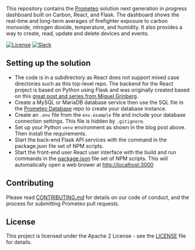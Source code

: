 This repository contains the [Prometeo](https://github.com/Code-and-Response/Prometeo) solution next generation in progress dashboard built on Carbon, React, and Flask. The dashboard shows the real-time and long-term averages of firefighter exposure to carbon monoxide, nitrogen dioxide, temperature, and humidity. It also provides a way to create, read, update and delete devices and events.

[![License](https://img.shields.io/badge/License-Apache2-blue.svg)](https://www.apache.org/licenses/LICENSE-2.0) [![Slack](https://img.shields.io/badge/Join-Slack-blue)](https://callforcode.org/slack)

## Setting up the solution

* The code is in a subdirectory as React does not support mixed case directories such as this top-level repo. The backend for the React project is based on Python using Flask and was originally created based on this [great post and series from Miguel Grinberg](https://blog.miguelgrinberg.com/post/how-to-create-a-react--flask-project).
* Create a MySQL or MariaDB database service then use the SQL file in the [Prometeo Database](https://github.com/Call-for-Code/Prometeo-Database) repo to create your database instance.
* Create an `.env` file from the `env.example` file and include your database connection settings. This file is hidden by `.gitignore`.
* Set up your Python `venv` environment as shown in the blog post above. Then install the requirements.
* Start the back-end Flask API services with the command in the package.json file set of NPM scripts. 
* Start the front-end user React user interface with the build and run commands in the [package.json](https://github.com/Call-for-Code/Prometeo-Dashboard/blob/master/prometeo-dashboard/package.json#L35) file set of NPM scripts. This will automatically open a web brower at [http://localhost:3000](http://localhost:3000)


## Contributing

Please read [CONTRIBUTING.md](CONTRIBUTING.md) for details on our code of conduct, and the process for submitting Prometeo pull requests.

## License

This project is licensed under the Apache 2 License - see the [LICENSE](LICENSE) file for details.
